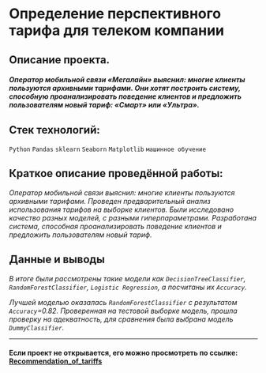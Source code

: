 # Определение перспективного тарифа для телеком компании

## Описание проекта.
##### Оператор мобильной связи «Мегалайн» выяснил: многие клиенты пользуются архивными тарифами. Они хотят построить систему, способную проанализировать поведение клиентов и предложить пользователям новый тариф: «Смарт» или «Ультра».


## Стек технологий:
`Python`
`Pandas`
`sklearn`
`Seaborn`
`Matplotlib`
`машинное обучение`

## Краткое описание проведённой работы:
<i> Оператор мобильной связи выяснил: многие клиенты пользуются архивными тарифами. 
Проведен предварительный анализ использования тарифов на выборке клиентов. Были исследовано качество разных моделей, с разными гиперпараметрами.
Разработана система, способная проанализировать поведение клиентов и предложить пользователям новый тариф.</i>

## Данные и выводы
<i>В итоге были рассмотрены такие модели как `DecisionTreeClassifier`, `RandomForestClassifier`, `Logistic Regression`, а посчитаны их `Accuracy`. 
 
Лучшей моделью оказалась `RandomForestClassifier` с результатом `Accuracy`=0.82. Проверенная на тестовой выборке модель, прошла проверку на адекватность, для сравнения была выбрана модель `DummyClassifier`.</i>

---

#### Если проект не открывается, его можно просмотреть по ссылке: <a href='https://nbviewer.org/github/Ptolemey98/YP_Projects/blob/main/Recommendation_of_tariffs/Recommendation_of_tariffs_2_1.ipynb'>Recommendation_of_tariffs</a>


